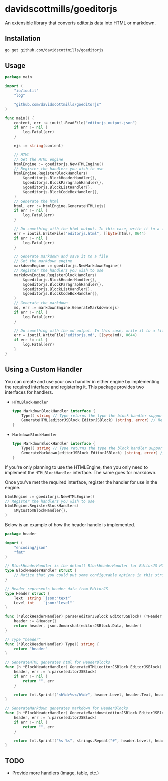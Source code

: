 # davidscottmills/goeditorjs

An extensible library that converts [editor.js](https://editorjs.io/) data into HTML or markdown.

## Installation

```bash
go get github.com/davidscottmills/goeditorjs
```

## Usage

```go
package main

import (
	"io/ioutil"
	"log"

	"github.com/davidscottmills/goeditorjs"
)

func main() {
	content, err := ioutil.ReadFile("editorjs_output.json")
	if err != nil {
		log.Fatal(err)
	}

	ejs := string(content)

    // HTML
    // Get the HTML engine
    htmlEngine := goeditorjs.NewHTMLEngine()
    // Register the handlers you wish to use
	htmlEngine.RegisterBlockHandlers(
		&goeditorjs.BlockHeaderHandler{},
		&goeditorjs.BlockParagraphHandler{},
		&goeditorjs.BlockListHandler{},
		&goeditorjs.BlockCodeBoxHandler{},
	)
    // Generate the html
	html, err := htmlEngine.GenerateHTML(ejs)
	if err != nil {
		log.Fatal(err)
    }

    // Do something with the html output. In this case, write it to a file.
	err = ioutil.WriteFile("editorjs.html", []byte(html), 0644)
	if err != nil {
		log.Fatal(err)
	}

    // Generate markdown and save it to a file
    // Get the markdown engine
	markdownEngine := goeditorjs.NewMarkdownEngine()
    // Register the handlers you wish to use
	markdownEngine.RegisterBlockHandlers(
		&goeditorjs.BlockHeaderHandler{},
		&goeditorjs.BlockParagraphHandler{},
		&goeditorjs.BlockListHandler{},
		&goeditorjs.BlockCodeBoxHandler{},
    )
    // Generate the markdown
	md, err := markdownEngine.GenerateMarkdown(ejs)
	if err != nil {
		log.Fatal(err)
	}

    // Do something with the md output. In this case, write it to a file.
	err = ioutil.WriteFile("editorjs.md", []byte(md), 0644)
	if err != nil {
		log.Fatal(err)
	}
}
```

## Using a Custom Handler

You can create and use your own handler in either engine by implementing the required interface and registering it.
This package provides two interfaces for handlers.

- `HTMLBlockHandler`

  ```go
  type MarkdownBlockHandler interface {
      Type() string // Type returns the type the block handler supports as a string
      GenerateHTML(editorJSBlock EditorJSBlock) (string, error) // Return associated HTML
  }
  ```

- `MarkdownBlockHandler`
  ```go
  type MarkdownBlockHandler interface {
      Type() string // Type returns the type the block handler supports as a string
      GenerateMarkdown(editorJSBlock EditorJSBlock) (string, error) // Return associated markdown
  }
  ```

If you're only planning to use the HTMLEngine, then you only need to implement the `HTMLBlockHandler` interface. The same goes for markdown.

Once you've met the required interface, register the handler for use in the engine.

```go
htmlEngine := goeditorjs.NewHTMLEngine()
// Register the handlers you wish to use
htmlEngine.RegisterBlockHandlers(
    &MyCustomBlockHandler{},
)
```

Below is an example of how the header handle is implemented.

```go
package header

import (
	"encoding/json"
	"fmt"
)

// BlockHeaderHandler is the default BlockHeaderHandler for EditorJS HTML generation
type BlockHeaderHandler struct {
    // Notice that you could put some configurable options in this struct and then use them in your handler
}

// Header represents header data from EditorJS
type Header struct {
	Text  string `json:"text"`
	Level int    `json:"level"`
}

func (*BlockHeaderHandler) parse(editorJSBlock EditorJSBlock) (*Header, error) {
	header := &Header{}
	return header, json.Unmarshal(editorJSBlock.Data, header)
}

// Type "header"
func (*BlockHeaderHandler) Type() string {
	return "header"
}

// GenerateHTML generates html for HeaderBlocks
func (h *BlockHeaderHandler) GenerateHTML(editorJSBlock EditorJSBlock) (string, error) {
	header, err := h.parse(editorJSBlock)
	if err != nil {
		return "", err
	}

	return fmt.Sprintf("<h%d>%s</h%d>", header.Level, header.Text, header.Level), nil
}

// GenerateMarkdown generates markdown for HeaderBlocks
func (h *BlockHeaderHandler) GenerateMarkdown(editorJSBlock EditorJSBlock) (string, error) {
	header, err := h.parse(editorJSBlock)
	if err != nil {
		return "", err
	}

	return fmt.Sprintf("%s %s", strings.Repeat("#", header.Level), header.Text), nil
}
```

## TODO
- Provide more handlers (image, table, etc.)